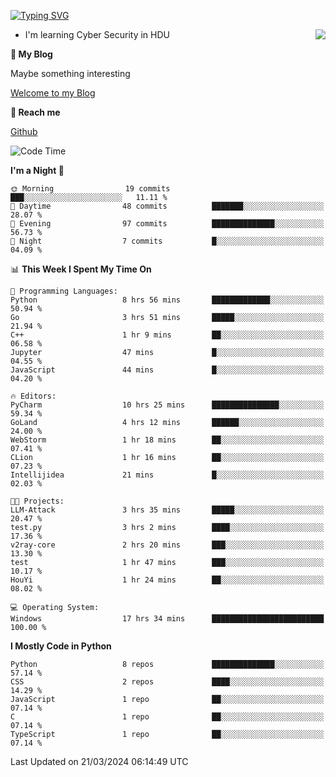 [![Typing SVG](https://readme-typing-svg.herokuapp.com?font=Fira+Code&pause=1000&random=false&width=450&height=60&lines=Hello+%F0%9F%91%8B%F0%9F%8F%BB;I'm+JBNRZ)](https://git.io/typing-svg)

<a href="#">
  <img align="right" src="https://github-readme-stats.vercel.app/api?username=JBNRZ&show_icons=true&bg_color=15,f2f7fd,E0EAFC" />
</a>

- I'm learning Cyber Security in HDU

 **🌱 My Blog**

Maybe something interesting

[Welcome to my Blog](https://jbnrz.com.cn/)

 **💬 Reach me** 

[Github](https://github.com/JBNRZ)


<!--START_SECTION:waka-->
![Code Time](http://img.shields.io/badge/Code%20Time-388%20hrs%202%20mins-blue)

**I'm a Night 🦉** 

```text
🌞 Morning                19 commits          ███░░░░░░░░░░░░░░░░░░░░░░   11.11 % 
🌆 Daytime                48 commits          ███████░░░░░░░░░░░░░░░░░░   28.07 % 
🌃 Evening                97 commits          ██████████████░░░░░░░░░░░   56.73 % 
🌙 Night                  7 commits           █░░░░░░░░░░░░░░░░░░░░░░░░   04.09 % 
```


📊 **This Week I Spent My Time On** 

```text
💬 Programming Languages: 
Python                   8 hrs 56 mins       █████████████░░░░░░░░░░░░   50.94 % 
Go                       3 hrs 51 mins       █████░░░░░░░░░░░░░░░░░░░░   21.94 % 
C++                      1 hr 9 mins         ██░░░░░░░░░░░░░░░░░░░░░░░   06.58 % 
Jupyter                  47 mins             █░░░░░░░░░░░░░░░░░░░░░░░░   04.55 % 
JavaScript               44 mins             █░░░░░░░░░░░░░░░░░░░░░░░░   04.20 % 

🔥 Editors: 
PyCharm                  10 hrs 25 mins      ███████████████░░░░░░░░░░   59.34 % 
GoLand                   4 hrs 12 mins       ██████░░░░░░░░░░░░░░░░░░░   24.00 % 
WebStorm                 1 hr 18 mins        ██░░░░░░░░░░░░░░░░░░░░░░░   07.41 % 
CLion                    1 hr 16 mins        ██░░░░░░░░░░░░░░░░░░░░░░░   07.23 % 
Intellijidea             21 mins             █░░░░░░░░░░░░░░░░░░░░░░░░   02.03 % 

🐱‍💻 Projects: 
LLM-Attack               3 hrs 35 mins       █████░░░░░░░░░░░░░░░░░░░░   20.47 % 
test.py                  3 hrs 2 mins        ████░░░░░░░░░░░░░░░░░░░░░   17.36 % 
v2ray-core               2 hrs 20 mins       ███░░░░░░░░░░░░░░░░░░░░░░   13.30 % 
test                     1 hr 47 mins        ███░░░░░░░░░░░░░░░░░░░░░░   10.17 % 
HouYi                    1 hr 24 mins        ██░░░░░░░░░░░░░░░░░░░░░░░   08.02 % 

💻 Operating System: 
Windows                  17 hrs 34 mins      █████████████████████████   100.00 % 
```

**I Mostly Code in Python** 

```text
Python                   8 repos             ██████████████░░░░░░░░░░░   57.14 % 
CSS                      2 repos             ████░░░░░░░░░░░░░░░░░░░░░   14.29 % 
JavaScript               1 repo              ██░░░░░░░░░░░░░░░░░░░░░░░   07.14 % 
C                        1 repo              ██░░░░░░░░░░░░░░░░░░░░░░░   07.14 % 
TypeScript               1 repo              ██░░░░░░░░░░░░░░░░░░░░░░░   07.14 % 
```




 Last Updated on 21/03/2024 06:14:49 UTC
<!--END_SECTION:waka-->
